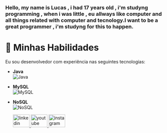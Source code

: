 ###  Hello, my name is Lucas , i had 17 years old , i'm studyng programming , when i was little , eu allways like computer and all things related with computer and tecnology.I want to be a great programmer , i'm studyng for this to happen.






# 🔧 Minhas Habilidades

Eu sou desenvolvedor com experiência nas seguintes tecnologias:

- **Java**  
  ![Java](https://img.shields.io/badge/Java-007396?style=flat-square&logo=java&logoColor=white)

- **MySQL**  
  ![MySQL](https://img.shields.io/badge/MySQL-00758F?style=flat-square&logo=mysql&logoColor=white)

- **NoSQL**  
  ![NoSQL](https://img.shields.io/badge/NoSQL-000000?style=flat-square&logo=nodedotjs&logoColor=white)

  <div align="left">
  <a href="https://www.linkedin.com/in/dev-brunogarcia/" target="_blank">
    <img src="https://raw.githubusercontent.com/maurodesouza/profile-readme-generator/master/src/assets/icons/social/linkedin/default.svg" width="52" height="40" alt="linkedin logo"  />
  </a>
  <a href="https://www.youtube.com/@buildrun-tech" target="_blank">
    <img src="https://raw.githubusercontent.com/maurodesouza/profile-readme-generator/master/src/assets/icons/social/youtube/default.svg" width="52" height="40" alt="youtube logo"  />
  </a>
  <a href="https://instagram.com/buildrun.tech" target="_blank">
    <img src="https://raw.githubusercontent.com/maurodesouza/profile-readme-generator/master/src/assets/icons/social/instagram/default.svg" width="52" height="40" alt="instagram logo"  />
  </a>
</div>
